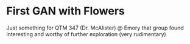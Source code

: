 # First GAN with Flowers
Just something for QTM 347 (Dr. McAlister) @ Emory that group found interesting and worthy of further exploration (very rudimentary)
